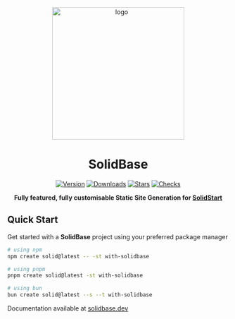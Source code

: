 <div align="center">
  <a href="https://solidbase.dev" target="_blank">
    <img width="300" src=".github/solidbase.png" alt="logo">
  </a>
  
  # SolidBase
  [![Version](https://img.shields.io/npm/v/@kobalte/solidbase.svg?style=for-the-badge&color=blue&logo=npm)](https://www.npmjs.com/package/@kobalte/solidbase)
  [![Downloads](https://img.shields.io/npm/dm/@kobalte/solidbase.svg?style=for-the-badge&color=green&logo=npm)](https://www.npmjs.com/package/@kobalte/solidbase)
  [![Stars](https://img.shields.io/github/stars/kobaltedev/solidbase.svg?style=for-the-badge&color=yellow&logo=github)](https://github.com/kobaltedev/solidbase)
  [![Checks](https://img.shields.io/github/checks-status/kobaltedev/solidbase/main?style=for-the-badge&logo=github)](https://github.com/kobaltedev/solidbase/actions)
  
  **Fully featured, fully customisable Static Site Generation for [SolidStart](https://start.solidjs.com)**
</div>

## Quick Start

Get started with a **SolidBase** project using your preferred package manager

```bash
# using npm
npm create solid@latest -- -st with-solidbase
```

```bash
# using pnpm
pnpm create solid@latest -st with-solidbase
```

```bash
# using bun
bun create solid@latest --s --t with-solidbase
```

Documentation available at [solidbase.dev](https://solidbase.dev)
